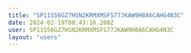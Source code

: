 ```yaml
---
title: "SP11S56GZ7HSN2KRMXMSFS77JKAW9H8A6CAHG4N3C"
date: 2024-02-19T08:43:16.208Z
user: SP11S56GZ7HSN2KRMXMSFS77JKAW9H8A6CAHG4N3C
layout: "users"
---
```

    